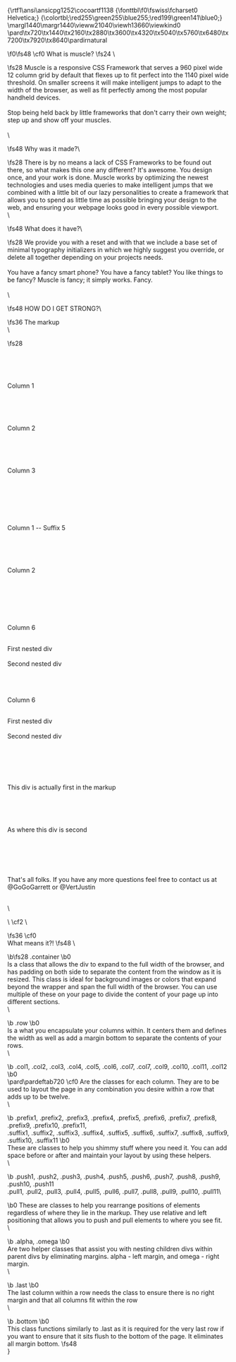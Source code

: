 {\rtf1\ansi\ansicpg1252\cocoartf1138
{\fonttbl\f0\fswiss\fcharset0 Helvetica;}
{\colortbl;\red255\green255\blue255;\red199\green141\blue0;}
\margl1440\margr1440\vieww21040\viewh13660\viewkind0
\pard\tx720\tx1440\tx2160\tx2880\tx3600\tx4320\tx5040\tx5760\tx6480\tx7200\tx7920\tx8640\pardirnatural

\f0\fs48 \cf0 What is muscle?
\fs24 \

\fs28 Muscle is a responsive CSS Framework that serves a 960 pixel wide 12 column grid by default that flexes up to fit perfect into the 1140 pixel wide threshold. On smaller screens it will make intelligent jumps to adapt to the width of the browser, as well as fit perfectly among the most popular handheld devices.  \
\
Stop being held back by little frameworks that don't carry their own weight; step up and show off your muscles.\
\
\

\fs48 Why was it made?\

\fs28 There is by no means a lack of CSS Frameworks to be found out there, so what makes this one any different?  It's awesome.  You design once, and your work is done.  Muscle works by optimizing the newest technologies and uses media queries to make intelligent jumps that we combined with a little bit of our lazy personalities to create a framework that allows you to spend as little time as possible bringing your design to the web, and ensuring your webpage looks good in every possible viewport. \
\

\fs48 What does it have?\

\fs28 We provide you with a reset and with that we include a base set of minimal typography initializers in which we highly suggest you override, or delete all together depending on your projects needs. \
\
You have a fancy smart phone? You have a fancy tablet?  You like things to be fancy?  Muscle is fancy; it simply works. Fancy.\
\
\

\fs48 HOW DO I GET STRONG?\

\fs36 The markup\
\

\fs28 <div class="container">\
    <div class="row">\
        <div class="col4">\
            <p>Column 1</p>\
        </div>\
        <div class="col4">\
            <p>Column 2</p>\
        </div>\
        <div class="col4 last">\
            <p>Column 3</p>\
        </div>\
    </div>\
    <div class="row">\
        <div class="col5 suffix5">\
            <p>Column 1 -- Suffix 5</p>\
        </div>\
        <div class="col3 last">\
            <p>Column 2</p>\
        </div>\
    </div>\
    <div class="row">\
        <div class="col6">\
            <p>Column 6</p>\
            <div class="col3 alpha">First nested div</div>\
            <div class="col3 omega">Second nested div</div>\
        </div>\
        <div class="col6 last">\
            <p>Column 6</p>\
            <div class="col3 alpha">First nested div</div>\
            <div class="col3 omega">Second nested div</div>\
        </div>\
    </div>\
    <div class="row">\
        <div class="col6 push6">\
            <p>This div is actually first in the markup</p>\
        </div>\
        <div class="col6 pull6">\
            <p>As where this div is second</p>\
        </div>\
    </div>\
    <footer class="row bottom">\
        <p>That's all folks.  If you have any more questions feel free to contact us at @GoGoGarrett or @VertJustin</p>\
    </footer>\
</div>\
\cf2 \

\fs36 \cf0 \
What means it?!
\fs48 \

\b\fs28 .container 
\b0 \
Is a class that allows the div to expand to the full width of the browser, and has padding on both side to separate the content from the window as it is resized.  This class is ideal for background images or colors that expand beyond the wrapper and span the full width of the browser.  You can use multiple of these on your page to divide the content of your page up into different sections.\
\

\b .row
\b0 \
Is a what you encapsulate your columns within.  It centers them and defines the width as well as add a margin bottom to separate the contents of your rows.  \
\

\b .col1, .col2, .col3, .col4, .col5, .col6, .col7, .col7, .col9, .col10, .col11, .col12
\b0 \
\pard\pardeftab720
\cf0 Are the classes for each column.  They are to be used to layout the page in any combination you desire within a row that adds up to be twelve. \
\

\b .prefix1, .prefix2, .prefix3, .prefix4, .prefix5, .prefix6, .prefix7, .prefix8, .prefix9, .prefix10, .prefix11,\
.suffix1, .suffix2, .suffix3, .suffix4, .suffix5, .suffix6, .suffix7, .suffix8, .suffix9, .suffix10, .suffix11
\b0 \
These are classes to help you shimmy stuff where you need it.  You can add space before or after and maintain your layout by using these helpers.\
\

\b .push1, .push2, .push3, .push4, .push5, .push6, .push7, .push8, .push9, .push10, .push11 \
.pull1, .pull2, .pull3, .pull4, .pull5, .pull6, .pull7, .pull8, .pull9, .pull10, .pull11\

\b0 These are classes to help you rearrange positions of elements regardless of where they lie in the markup.  They use relative and left positioning that allows you to push and pull elements to where you see fit. \
\

\b .alpha, .omega
\b0 \
Are two helper classes that assist you with nesting children divs within parent divs by eliminating margins.  alpha - left margin, and omega - right margin.  \
\

\b .last
\b0 \
The last column within a row needs the class to ensure there is no right margin and that all columns fit within the row \
\

\b .bottom
\b0 \
This class functions similarly to .last as it is required for the very last row if you want to ensure that it sits flush to the bottom of the page.  It eliminates all margin bottom.
\fs48 \
}